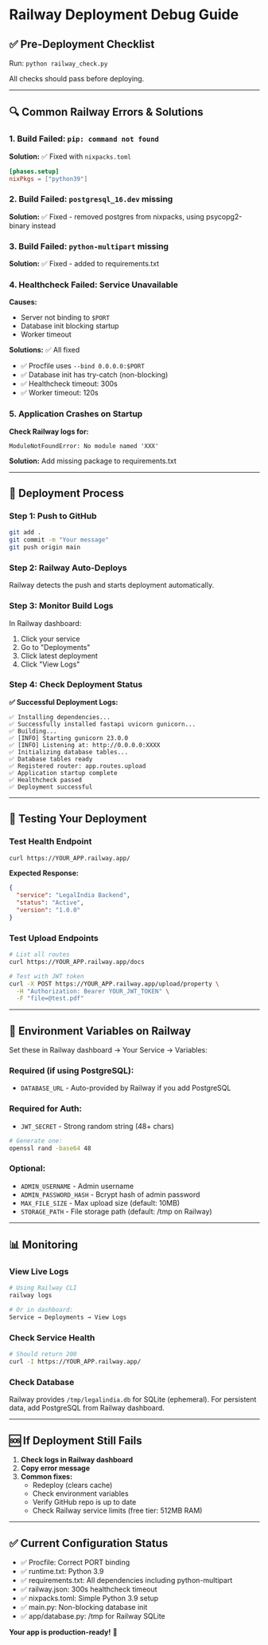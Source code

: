 # Railway Deployment Debug Guide

## ✅ Pre-Deployment Checklist

Run: `python railway_check.py`

All checks should pass before deploying.

---

## 🔍 Common Railway Errors & Solutions

### 1. **Build Failed: `pip: command not found`**
**Solution:** ✅ Fixed with `nixpacks.toml`
```toml
[phases.setup]
nixPkgs = ["python39"]
```

### 2. **Build Failed: `postgresql_16.dev` missing**
**Solution:** ✅ Fixed - removed postgres from nixpacks, using psycopg2-binary instead

### 3. **Build Failed: `python-multipart` missing**
**Solution:** ✅ Fixed - added to requirements.txt

### 4. **Healthcheck Failed: Service Unavailable**
**Causes:**
- Server not binding to `$PORT`
- Database init blocking startup
- Worker timeout

**Solutions:** ✅ All fixed
- ✅ Procfile uses `--bind 0.0.0.0:$PORT`
- ✅ Database init has try-catch (non-blocking)
- ✅ Healthcheck timeout: 300s
- ✅ Worker timeout: 120s

### 5. **Application Crashes on Startup**
**Check Railway logs for:**
```
ModuleNotFoundError: No module named 'XXX'
```
**Solution:** Add missing package to requirements.txt

---

## 🚀 Deployment Process

### Step 1: Push to GitHub
```bash
git add .
git commit -m "Your message"
git push origin main
```

### Step 2: Railway Auto-Deploys
Railway detects the push and starts deployment automatically.

### Step 3: Monitor Build Logs
In Railway dashboard:
1. Click your service
2. Go to "Deployments"
3. Click latest deployment
4. Click "View Logs"

### Step 4: Check Deployment Status

**✅ Successful Deployment Logs:**
```
✅ Installing dependencies...
✅ Successfully installed fastapi uvicorn gunicorn...
✅ Building...
✅ [INFO] Starting gunicorn 23.0.0
✅ [INFO] Listening at: http://0.0.0.0:XXXX
✅ Initializing database tables...
✅ Database tables ready
✅ Registered router: app.routes.upload
✅ Application startup complete
✅ Healthcheck passed
✅ Deployment successful
```

---

## 🧪 Testing Your Deployment

### Test Health Endpoint
```bash
curl https://YOUR_APP.railway.app/
```

**Expected Response:**
```json
{
  "service": "LegalIndia Backend",
  "status": "Active",
  "version": "1.0.0"
}
```

### Test Upload Endpoints
```bash
# List all routes
curl https://YOUR_APP.railway.app/docs

# Test with JWT token
curl -X POST https://YOUR_APP.railway.app/upload/property \
  -H "Authorization: Bearer YOUR_JWT_TOKEN" \
  -F "file=@test.pdf"
```

---

## 🔧 Environment Variables on Railway

Set these in Railway dashboard → Your Service → Variables:

### Required (if using PostgreSQL):
- `DATABASE_URL` - Auto-provided by Railway if you add PostgreSQL

### Required for Auth:
- `JWT_SECRET` - Strong random string (48+ chars)
```bash
# Generate one:
openssl rand -base64 48
```

### Optional:
- `ADMIN_USERNAME` - Admin username
- `ADMIN_PASSWORD_HASH` - Bcrypt hash of admin password
- `MAX_FILE_SIZE` - Max upload size (default: 10MB)
- `STORAGE_PATH` - File storage path (default: /tmp on Railway)

---

## 📊 Monitoring

### View Live Logs
```bash
# Using Railway CLI
railway logs

# Or in dashboard:
Service → Deployments → View Logs
```

### Check Service Health
```bash
# Should return 200
curl -I https://YOUR_APP.railway.app/
```

### Check Database
Railway provides `/tmp/legalindia.db` for SQLite (ephemeral).
For persistent data, add PostgreSQL from Railway dashboard.

---

## 🆘 If Deployment Still Fails

1. **Check logs in Railway dashboard**
2. **Copy error message**
3. **Common fixes:**
   - Redeploy (clears cache)
   - Check environment variables
   - Verify GitHub repo is up to date
   - Check Railway service limits (free tier: 512MB RAM)

---

## ✅ Current Configuration Status

- ✅ Procfile: Correct PORT binding
- ✅ runtime.txt: Python 3.9
- ✅ requirements.txt: All dependencies including python-multipart
- ✅ railway.json: 300s healthcheck timeout
- ✅ nixpacks.toml: Simple Python 3.9 setup
- ✅ main.py: Non-blocking database init
- ✅ app/database.py: /tmp for Railway SQLite

**Your app is production-ready!** 🚀

